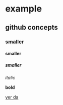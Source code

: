 # example
## github concepts
### smaller
#### smaller
 ##### smaller 


*italic*

  **bold**
 
[yer da]('www.google.com')
